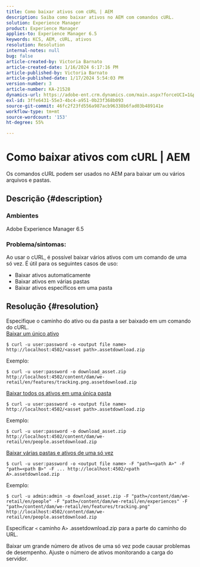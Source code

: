 ```yaml
---
title: Como baixar ativos com cURL | AEM
description: Saiba como baixar ativos no AEM com comandos cURL.
solution: Experience Manager
product: Experience Manager
applies-to: Experience Manager 6.5
keywords: KCS, AEM, cURL, ativos
resolution: Resolution
internal-notes: null
bug: false
article-created-by: Victoria Barnato
article-created-date: 1/16/2024 6:17:16 PM
article-published-by: Victoria Barnato
article-published-date: 1/17/2024 5:54:03 PM
version-number: 3
article-number: KA-21528
dynamics-url: https://adobe-ent.crm.dynamics.com/main.aspx?forceUCI=1&pagetype=entityrecord&etn=knowledgearticle&id=e812ca79-9bb4-ee11-a569-6045bd006b25
exl-id: 3ffe6431-55e3-4bc4-a951-0b23f368b093
source-git-commit: 46fc2f23fd556a987acb96338b6fad03b489141e
workflow-type: tm+mt
source-wordcount: '153'
ht-degree: 55%

---
```


# Como baixar ativos com cURL | AEM


Os comandos cURL podem ser usados no AEM para baixar um ou vários arquivos e pastas.

## Descrição {#description}


### <b>Ambientes</b>

Adobe Experience Manager 6.5



### <b>Problema/sintomas:</b>

Ao usar o cURL, é possível baixar vários ativos com um comando de uma só vez. É útil para os seguintes casos de uso:

- Baixar ativos automaticamente
- Baixar ativos em várias pastas
- Baixar ativos específicos em uma pasta



## Resolução {#resolution}

Especifique o caminho do ativo ou da pasta a ser baixado em um comando do cURL.<br>
<u>Baixar um único ativo</u>


```
$ curl -u user:password -o <output file name> http://localhost:4502/<asset path>.assetdownload.zip
```


Exemplo:


```
$ curl -u user:password -o download_asset.zip http://localhost:4502/content/dam/we-retail/en/features/tracking.png.assetdownload.zip
```


<u>Baixar todos os ativos em uma única pasta</u>


```
$ curl -u user:password -o <output file name> http://localhost:4502/<asset path>.assetdownload.zip
```


Exemplo:


```
$ curl -u user:password -o download_asset.zip http://localhost:4502/content/dam/we-retail/en/people.assetdownload.zip
```


<u>Baixar várias pastas e ativos de uma só vez</u>


```
$ curl -u user:password -o <output file name> -F "path=<path A>" -F "path=<path B>" -F ... http://localhost:4502/<path A>.assetdownload.zip
```


Exemplo:


```
$ curl -u admin:admin -o download_asset.zip -F "path=/content/dam/we-retail/en/people" -F "path=/content/dam/we-retail/en/experiences" -F "path=/content/dam/we-retail/en/features/tracking.png" http://localhost:4502/content/dam/we-retail/en/people.assetdownload.zip
```


Especificar `<` caminho A`>` .assetdownload.zip para a parte do caminho do URL.

Baixar um grande número de ativos de uma só vez pode causar problemas de desempenho. Ajuste o número de ativos monitorando a carga do servidor.

